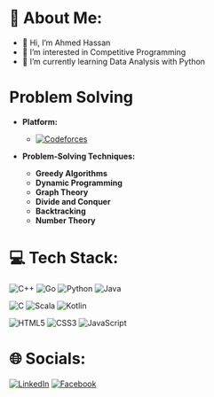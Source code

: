 # 💫 About Me:
- 👋 Hi, I’m Ahmed Hassan
- 💞️ I’m interested in Competitive Programming
- 🌱 I’m currently learning Data Analysis with Python

# Problem Solving

- **Platform:**
  - [![Codeforces](https://img.shields.io/badge/Codeforces-1F8ACB?style=for-the-badge&logo=codeforces&logoColor=white)](https://codeforces.com/profile/_.AhmedHassan._)

- **Problem-Solving Techniques:**
  - **Greedy Algorithms**
  - **Dynamic Programming**
  - **Graph Theory**
  - **Divide and Conquer**
  - **Backtracking**
  - **Number Theory**

# 💻 Tech Stack:

![C++](https://img.shields.io/badge/-C%2B%2B-00599C?style=for-the-badge&logo=c%2B%2B&logoColor=white)
![Go](https://img.shields.io/badge/-Go-00ADD8?style=for-the-badge&logo=go&logoColor=white)
![Python](https://img.shields.io/badge/-Python-3776AB?style=for-the-badge&logo=python&logoColor=white)
![Java](https://img.shields.io/badge/-Java-007396?style=for-the-badge&logo=java&logoColor=white)

![C](https://img.shields.io/badge/-C-A8B9CC?style=for-the-badge&logo=c&logoColor=white)
![Scala](https://img.shields.io/badge/-Scala-DC322F?style=for-the-badge&logo=scala&logoColor=white)
![Kotlin](https://img.shields.io/badge/-Kotlin-7F52FF?style=for-the-badge&logo=kotlin&logoColor=white)

![HTML5](https://img.shields.io/badge/-HTML5-E34F26?style=for-the-badge&logo=html5&logoColor=white)
![CSS3](https://img.shields.io/badge/-CSS3-1572B6?style=for-the-badge&logo=css3&logoColor=white)
![JavaScript](https://img.shields.io/badge/-JavaScript-F7DF1E?style=for-the-badge&logo=javascript&logoColor=black)

# 🌐 Socials:
[![LinkedIn](https://img.shields.io/badge/LinkedIn-0A66C2?style=for-the-badge&logo=linkedin&logoColor=white)](https://www.linkedin.com/in/ahmedd-hassann)
[![Facebook](https://img.shields.io/badge/Facebook-1877F2?style=for-the-badge&logo=facebook&logoColor=white)](https://www.facebook.com/AhmedddHassann)

